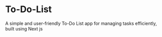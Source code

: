 # To-Do-List
A simple and user-friendly To-Do List app for managing tasks efficiently, built using Next js
